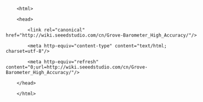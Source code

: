 <!DOCTYPE html>
        <html>
        <head>
            <link rel="canonical" href="http://wiki.seeedstudio.com/cn/Grove-Barometer_High_Accuracy/"/>
            <meta http-equiv="content-type" content="text/html; charset=utf-8"/>
            <meta http-equiv="refresh" content="0;url=http://wiki.seeedstudio.com/cn/Grove-Barometer_High_Accuracy/"/>
        </head>
        </html>